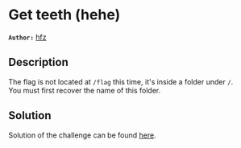 # Get teeth (hehe)

**`Author:`** [hfz](https://github.com/hfz1337)

## Description

The flag is not located at `/flag` this time, it's inside a folder under `/`.  
You must first recover the name of this folder.

## Solution

Solution of the challenge can be found [here](solution/).
